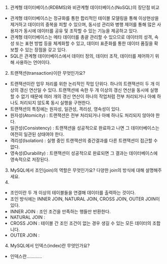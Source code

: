 1. 관계형 데이터베이스(RDBMS)와 비관계형 데이터베이스(NoSQL)의 장단점 비교

- 관게형 데이터베이스는 정규화를 통한 합리적인 테이블 모델링을 통해 이상현상을 제거하고 데이터의 중복을 피할 수 있으며, 동시성 관리와 병행 제어를 통해 많은 사용자가 동시에 데이터를 공유 및 조작할 수 있는 기능을 제공하고 있다.
- 관계형 데이터베이스는 메타 데이터를 총괄 관리할 수 있으므로 데이터의 성격, 속성 또는 표현 방법 등을 체계화할 수 있고, 데이터 표준화를 통한 데이터 품질을 확보할 수 있는 장점을 갖고 있다.
- SQL은 관계형 데이터베이스에서 데이터 정의, 데이터 조작, 데이터를 제어하기 위해 사용하는 언어이다.

2. 트랜잭션(transaction)이란 무엇인가요?

- 트랜잭션이란 업무 처리를 위한 논리적인 작업 단위다. 하나의 트랜잭션이 두 개 이상의 갱신 연산일 수 있다. 트랜잭션에 속한 두 개 이상의 갱신 연산을 동시에 실행할 수 없기 때문에 여러 개의 갱신 연산이 하나의 작업처럼 전부 처리되거나 아예 하나도 처리되지 않도록 동시 실행을 구현한다. 
- 트랜잭션의 특징에는 원자성, 일관성, 격리성, 영속성이 있다.
- 원자성(Atomicity) : 트랜잭션은 전부 처리되거나 아예 하나도 처리되지 않아야 한다.
- 일관성(Consistency) : 트랜잭션을 성공적으로 완료하고 나면 그 데이터베이스는 여전히 일관된 상태여야 한다.
- 격리성(Isolation) : 실행 중인 트랜잭션의 중간결과를 다른 트랜잭션이 접근할 수 없다.
- 영속성(Durability) : 트랜잭션이 성공적으로 완료되면 그 결과는 데이터베이스에 영속적으로 저장된다.

3. MySQL에서 조인(join)의 역할은 무엇인가요? 다양한 join의 방식에 대해 설명해주세요.
4. 
- 조인이란 두 개 이상의 테이블들을 연결해 데이터를 출력하는 것이다. 
- 조인 방식에는 INNER JOIN, NATURAL JOIN, CROSS JOIN, OUTER JOIN이 있다.
- INNER JOIN : 조인 조건을 만족하는 행들만 반환한다.
- NATURAL JOIN : 
- CROSS JOIN : 테이블 간 조인 조건이 없는 경우 생길 수 있는 모든 데이터의 조합니다.
- OUTER JOIN :  

4. MySQL에서 인덱스(index)란 무엇인가요?

- 인덱스란............
